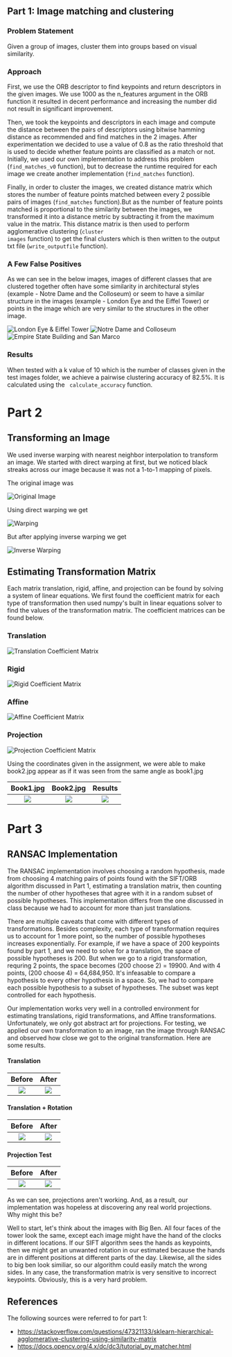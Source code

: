 

## Part 1: Image matching and clustering

### Problem Statement
Given a group of images, cluster them into groups based on visual similarity.

### Approach

First, we use the ORB descriptor to find keypoints and return descriptors in the given images. We use 1000 as the n_features argument in the ORB function it resulted in decent performance and increasing the number did not result in significant improvement. 

Then, we took the keypoints and descriptors in each image and compute the distance between the pairs of descriptors using bitwise hamming distance as recommended and find matches in the 2 images. After experimentation we decided to use a value of 0.8 as the ratio threshold that is used to decide whether feature points are classified as a match or not. Initially, we used our own implementation to address this problem (<code>find_matches_v0</code> function), but to decrease the runtime required for each image we create another implementation  (<code>find_matches</code> function).

Finally, in order to cluster the images, we created distance matrix which stores the number of feature points matched between every 2 possible pairs of images (<code>find_matches</code> function).But as the number of feature points matched is proportional to the similarity between the images, we transformed it into a distance metric by subtracting it from the maximum value in the matrix. This distance matrix is then used to perform agglomerative clustering (<code>cluster images</code> function) to get the final clusters which is then written to the output txt file (<code>write_outputfile</code> function). 

### A Few False Positives

As we can see in the below images, images of different classes that are clustered together often have some similarity in architectural styles (example - Notre Dame and the Colloseum) or seem to have a similar structure in the images (example - London Eye and the Eiffel Tower) or points in the image which are very similar to the structures in the other image.

![London Eye & Eiffel Tower](readme-images/le+ef.jpg)
![Notre Dame and Colloseum](readme-images/nd+cl.jpg)
![Empire State Building and San Marco](readme-images/es+sm.jpg)


### Results
When tested with a k value of 10 which is the number of classes given in the test images folder, we achieve a pairwise clustering accuracy of 82.5%. It is calculated using the <code>
  calculate_accuracy</code> function.

# Part 2
## Transforming an Image
We used inverse warping with nearest neighbor interpolation to transform an image. We started with direct warping at first, but we noticed black streaks across our image because it was not a 1-to-1 mapping of pixels. 

The original image was

![Original Image](/part2-images/lincoln.jpg)

Using direct warping we get

![Warping](/imgs/lincoln_bad.jpg)

But after applying inverse warping we get

![Inverse Warping](/imgs/lincoln_new.jpg)

## Estimating Transformation Matrix
Each matrix translation, rigid, affine, and projection can be found by solving a system of linear equations. We first found the coefficient matrix for each type of transformation then used numpy's built in linear equations solver to find the values of the transformation matrix. The coefficient matrices can be found below.

### Translation

![Translation Coefficient Matrix](imgs/m1.PNG)

### Rigid

![Rigid Coefficient Matrix](imgs/m2.PNG)

### Affine

![Affine Coefficient Matrix](imgs/m3.PNG)

### Projection

![Projection Coefficient Matrix](imgs/m4.PNG)

Using the coordinates given in the assignment, we were able to make book2.jpg appear as if it was seen from the same angle as book1.jpg

Book1.jpg | Book2.jpg             |  Results
:-------------------------:|:-------------------------:|:-------------------------:
![](imgs/book1.jpg) | ![](imgs/book2.jpg)  |  ![](imgs/book2_test.jpg)


# Part 3
## RANSAC Implementation
The RANSAC implementation involves choosing a random hypothesis, made from choosing 4 matching pairs of points found with the SIFT/ORB algorithm discussed in Part 1, estimating a translation matrix, then counting the number of other hypotheses that agree with it in a random subset of possible hypotheses. This implementation differs from the one discussed in class because we had to account for more than just translations. 

There are multiple caveats that come with different types of transformations. Besides complexity, each type of transformation requires us to account for 1 more point, so the number of possible hypotheses increases exponentially. For example, if we have a space of 200 keypoints found by part 1, and we need to solve for a translation, the space of possible hypotheses is 200. But when we go to a rigid transformation, requring 2 points, the space becomes (200 choose 2) = 19900. And with 4 points, (200 choose 4) = 64,684,950. It's infeasable to compare a hypothesis to every other hypothesis in a space. So, we had to compare each possible hypothesis to a subset of hypotheses. The subset was kept controlled for each hypothesis.

Our implementation works very well in a controlled environment for estimating translations, rigid transformations, and Affine transformations. Unfortunately, we only got abstract art for projections. For testing, we applied our own transformation to an image, ran the image through RANSAC and observed how close we got to the original transformation. Here are some results.

#### Translation
Before             |  After
:-------------------------:|:-------------------------:
![](imgs/book3.jpg)  |  ![](imgs/book3_test.jpg)

#### Translation + Rotation
Before             |  After
:-------------------------:|:-------------------------:
![](imgs/book4.jpg)  |  ![](imgs/book4_test.jpg)

#### Projection Test
Before             |  After
:-------------------------:|:-------------------------:
![](imgs/book5.jpg)  |  ![](imgs/book5_test.jpg)

As we can see, projections aren't working. And, as a result, our implementation was hopeless at discovering any real world projections. Why might this be?

Well to start, let's think about the images with Big Ben. All four faces of the tower look the same, except each image might have the hand of the clocks in different locations. If our SIFT algorithm sees the hands as keypoints, then we might get an unwanted rotation in our estimated because the hands are in different positions at different parts of the day. Likewise, all the sides to big ben look similiar, so our algorithm could easily match the wrong sides. In any case, the transformation matrix is very sensitive to incorrect keypoints. Obviously, this is a very hard problem.

## References

The following sources were referred to for part 1:
- https://stackoverflow.com/questions/47321133/sklearn-hierarchical-agglomerative-clustering-using-similarity-matrix
- https://docs.opencv.org/4.x/dc/dc3/tutorial_py_matcher.html
